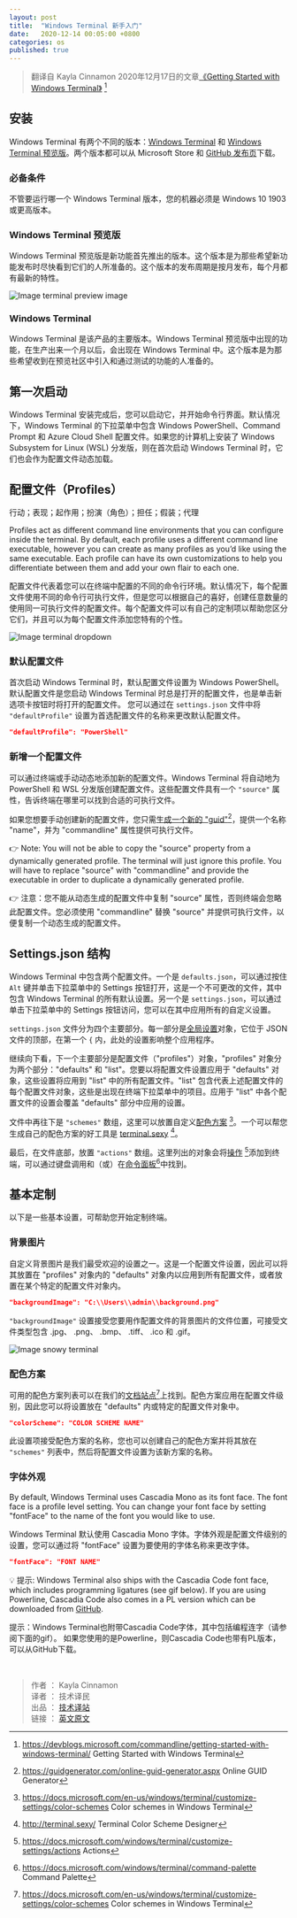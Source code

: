 ```yaml
---
layout: post
title:  "Windows Terminal 新手入门"
date:   2020-12-14 00:05:00 +0800
categories: os
published: true
---
```


> 翻译自 Kayla Cinnamon 2020年12月17日的文章[《Getting Started with Windows Terminal》](https://devblogs.microsoft.com/commandline/getting-started-with-windows-terminal/) [^1]

[^1]: <https://devblogs.microsoft.com/commandline/getting-started-with-windows-terminal/> Getting Started with Windows Terminal

<!-- Installation
Windows Terminal is available in two different builds: Windows Terminal and Windows Terminal Preview. Both builds are available for download from the Microsoft Store and from the GitHub releases page. -->

## 安装

Windows Terminal 有两个不同的版本：[Windows Terminal](https://www.microsoft.com/p/windows-terminal/9n0dx20hk701) 和 [Windows Terminal 预览版](https://www.microsoft.com/p/windows-terminal-preview/9n8g5rfz9xk3)。两个版本都可以从 Microsoft Store 和 [GitHub 发布页](https://github.com/microsoft/terminal/releases)下载。

### 必备条件

<!-- In order to run either Windows Terminal build, your machine must be on Windows 10 1903 or later. -->

不管要运行哪一个 Windows Terminal 版本，您的机器必须是 Windows 10 1903 或更高版本。

### Windows Terminal 预览版

<!-- Windows Terminal Preview is the build where new features arrive first. This build is intended for those who like to see the latest features as soon as they are released. This build has a monthly release cadence with the newest features each month. -->

Windows Terminal 预览版是新功能首先推出的版本。这个版本是为那些希望新功能发布时尽快看到它们的人所准备的。这个版本的发布周期是按月发布，每个月都有最新的特性。

![Image terminal preview image](/assets/images/202012/terminal-preview-image-e1592500021421.png)

### Windows Terminal

<!-- Windows Terminal is the main build for the product. Features that arrive in Windows Terminal Preview appear in Windows Terminal after a month of being in production. This allows for extensive bug testing and stabilization of new features. This build is intended for those who want to receive features after they have been introduced and tested by the Preview community. -->

Windows Terminal 是该产品的主要版本。Windows Terminal 预览版中出现的功能，在生产出来一个月以后，会出现在 Windows Terminal 中。这个版本是为那些希望收到在预览社区中引入和通过测试的功能的人准备的。

## 第一次启动

<!-- After installing the terminal, you can launch the app and get started right away with the command line. By default, the terminal includes Windows PowerShell, Command Prompt, and Azure Cloud Shell profiles inside the dropdown. If you have Windows Subsystem for Linux (WSL) distributions installed on your machine, they should also dynamically populate as profiles when you first launch the terminal. -->

Windows Terminal 安装完成后，您可以启动它，并开始命令行界面。默认情况下，Windows Terminal 的下拉菜单中包含 Windows PowerShell、Command Prompt 和 Azure Cloud Shell 配置文件。如果您的计算机上安装了 Windows Subsystem for Linux (WSL) 分发版，则在首次启动 Windows Terminal 时，它们也会作为配置文件动态加载。

## 配置文件（Profiles）

行动；表现；起作用；扮演（角色）；担任；假装；代理

Profiles act as different command line environments that you can configure inside the terminal. By default, each profile uses a different command line executable, however you can create as many profiles as you’d like using the same executable. Each profile can have its own customizations to help you differentiate between them and add your own flair to each one.

配置文件代表着您可以在终端中配置的不同的命令行环境。默认情况下，每个配置文件使用不同的命令行可执行文件，但是您可以根据自己的喜好，创建任意数量的使用同一可执行文件的配置文件。每个配置文件可以有自己的定制项以帮助您区分它们，并且可以为每个配置文件添加您特有的个性。

![Image terminal dropdown](/assets/images/202012/terminal-dropdown.png)

### 默认配置文件

<!-- Upon first launch of Windows Terminal, the default profile is set to Windows PowerShell. The default profile is the profile that always opens when you launch the terminal and it is the profile that will open when clicking the new tab button. You can change the default profile by setting  to the name of your preferred profile in your settings.json file. -->

首次启动 Windows Terminal 时，默认配置文件设置为 Windows PowerShell。默认配置文件是您启动 Windows Terminal 时总是打开的配置文件，也是单击新选项卡按钮时将打开的配置文件。 您可以通过在 `settings.json` 文件中将 `"defaultProfile"` 设置为首选配置文件的名称来更改默认配置文件。

```json
"defaultProfile": "PowerShell"
```

### 新增一个配置文件

<!-- New profiles can be added dynamically by the terminal or by hand. Windows Terminal will create profiles for PowerShell and WSL distributions automatically. These profiles will have a "source" property that tells the terminal where it can find the proper executable. -->

可以通过终端或手动动态地添加新的配置文件。Windows Terminal 将自动地为 PowerShell 和 WSL 分发版创建配置文件。这些配置文件具有一个 `"source"` 属性，告诉终端在哪里可以找到合适的可执行文件。

<!-- If you’d like to create a new profile by hand, you just need to generate a new "guid", provide a "name", and provide the executable for the "commandline" property. -->

如果您想要手动创建新的配置文件，您只需[生成一个新的 "guid"](https://guidgenerator.com/online-guid-generator.aspx)[^guid]，提供一个名称 "name"，并为 "commandline" 属性提供可执行文件。

[^guid]: <https://guidgenerator.com/online-guid-generator.aspx> Online GUID Generator

👉 Note: You will not be able to copy the "source" property from a dynamically generated profile. The terminal will just ignore this profile. You will have to replace "source" with "commandline" and provide the executable in order to duplicate a dynamically generated profile.

👉 注意：您不能从动态生成的配置文件中复制 "source" 属性，否则终端会忽略此配置文件。您必须使用 "commandline" 替换 "source" 并提供可执行文件，以便复制一个动态生成的配置文件。

## Settings.json 结构

<!-- There are two settings files included in Windows Terminal. One is defaults.json, which can be opened by holding the Alt key and clicking the Settings button in the dropdown. This is an unchangeable file that includes all of the default settings that come with the terminal. The second file is settings.json, which is where you can apply all of your custom settings. This can be accessed by clicking the Settings button in the dropdown menu. -->

Windows Terminal 中包含两个配置文件。一个是 `defaults.json`，可以通过按住 `Alt` 键并单击下拉菜单中的 Settings 按钮打开，这是一个不可更改的文件，其中包含 Windows Terminal 的所有默认设置。另一个是 `settings.json`，可以通过单击下拉菜单中的 Settings 按钮访问，您可以在其中应用所有的自定义设置。

<!-- The settings.json file is split into four main sections. The first is the global settings object, which lives at the top of the JSON file inside the first {. Settings applied here will affect the entire application. -->

`settings.json` 文件分为四个主要部分。每一部分是[全局设置](https://docs.microsoft.com/windows/terminal/customize-settings/global-settings)对象，它位于 JSON 文件的顶部，在第一个 `{` 内，此处的设置影响整个应用程序。

<!-- Looking down the file, the next main section is the "profiles" object. The "profiles" object is split into two sections: "defaults" and "list". You can apply profile settings to the "defaults" object and these will apply to all profiles in your "list". The "list" contains each profile object that represents the profiles described above and these are the items that appear in your terminal’s dropdown menu. Settings applied to individual profiles in the "list" will override settings applied in the "defaults" section. -->

继续向下看，下一个主要部分是配置文件（"profiles"）对象，"profiles" 对象分为两个部分："defaults" 和 "list"。您要以将配置文件设置应用于 "defaults" 对象，这些设置将应用到 "list" 中的所有配置文件。"list" 包含代表上述配置文件的每个配置文件对象，这些是出现在终端下拉菜单中的项目。应用于 "list" 中各个配置文件的设置会覆盖 "defaults" 部分中应用的设置。

<!-- Further down in the file is the "schemes" array. This is where custom color schemes can be placed. A great tool to help you generate your own color schemes is terminal.sexy. -->

文件中再往下是 `"schemes"` 数组，这里可以放置自定义[配色方案](https://docs.microsoft.com/en-us/windows/terminal/customize-settings/color-schemes) [^schemes]。一个可以帮您生成自己的配色方案的好工具是 [terminal.sexy](http://terminal.sexy/) [^se]。

[^schemes]: <https://docs.microsoft.com/en-us/windows/terminal/customize-settings/color-schemes> Color schemes in Windows Terminal

[^se]: <http://terminal.sexy/> Terminal Color Scheme Designer

<!-- Lastly, at the bottom of the file, lives the "actions" array. Objects listed here add actions to your terminal, which can be invoked by the keyboard and/or found inside the command palette. -->

最后，在文件底部，放置 `"actions"` 数组。这里列出的对象会将[操作](https://docs.microsoft.com/windows/terminal/customize-settings/actions) [^actions]添加到终端，可以通过键盘调用和（或）在[命令面板](https://docs.microsoft.com/windows/terminal/command-palette)[^palette]中找到。

[^actions]: <https://docs.microsoft.com/windows/terminal/customize-settings/actions> Actions
[^palette]: <https://docs.microsoft.com/windows/terminal/command-palette> Command Palette

## 基本定制

<!-- Here are some basic settings to get you started with customizing your terminal. -->

以下是一些基本设置，可帮助您开始定制终端。

### 背景图片

<!-- One of our most popular settings is the custom background image. This is a profile setting, so it can either be placed inside the "defaults" object inside the "profiles" object to apply to all profiles or inside a specific profile object. -->

自定义背景图片是我们最受欢迎的设置之一。这是一个配置文件设置，因此可以将其放置在 "profiles" 对象内的 "defaults" 对象内以应用到所有配置文件，或者放置在某个特定的配置文件对象内。

```json
"backgroundImage": "C:\\Users\\admin\\background.png"
```

<!-- The `"backgroundImage"` setting accepts the file location of the image you would like to use as your profile background. Accepted file types include .jpg, .png, .bmp, .tiff, .ico, and .gif. -->

`"backgroundImage"` 设置接受您要用作配置文件的背景图片的文件位置，可接受文件类型包含 .jpg、 .png、 .bmp、 .tiff、 .ico 和 .gif。

![Image snowy terminal](/assets/images/202012/snowy-terminal.png)

### 配色方案

<!-- The list of available color schemes can be found on our docs site. Color schemes are applied at the profile level, so you can place the setting inside "defaults" or in a specific profile object. -->

可用的配色方案列表可以在我们的[文档站点](https://docs.microsoft.com/en-us/windows/terminal/customize-settings/color-schemes)[^schemes]上找到。配色方案应用在配置文件级别，因此您可以将设置放在 "defaults" 内或特定的配置文件对象中。

```json
"colorScheme": "COLOR SCHEME NAME"
```

<!-- This setting accepts the name of the color scheme. You can also create your own color scheme and place it inside the "schemes" list, then set the profile setting to the name of that new scheme to apply it. -->

此设置项接受配色方案的名称，您也可以创建自己的配色方案并将其放在 `"schemes"` 列表中，然后将配置文件设置为该新方案的名称。

### 字体外观

By default, Windows Terminal uses Cascadia Mono as its font face. The font face is a profile level setting. You can change your font face by setting "fontFace" to the name of the font you would like to use.

Windows Terminal 默认使用 Cascadia Mono 字体。字体外观是配置文件级别的设置，您可以通过将 "fontFace" 设置为要使用的字体名称来更改字体。

```json
"fontFace": "FONT NAME"
```

💡 提示: Windows Terminal also ships with the Cascadia Code font face, which includes programming ligatures (see gif below). If you are using Powerline, Cascadia Code also comes in a PL version which can be downloaded from [GitHub](https://github.com/microsoft/cascadia-code/releases).

提示：Windows Terminal也附带Cascadia Code字体，其中包括编程连字（请参阅下面的gif）。 如果您使用的是Powerline，则Cascadia Code也带有PL版本，可以从GitHub下载。























<br/>

> 作者 ： Kayla Cinnamon  
> 译者 ： 技术译民  
> 出品 ： [技术译站](https://ittranslator.cn/)  
> 链接 ： [英文原文](https://devblogs.microsoft.com/commandline/getting-started-with-windows-terminal/)
